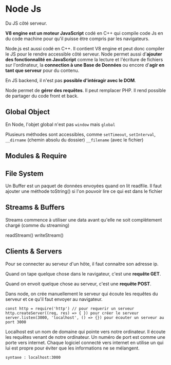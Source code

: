 Node Js
======

 Du JS côté serveur.

 **V8 engine est un moteur JavaScript** codé en C++ qui compile code Js en du code machine pour qu'il puisse être compris par les navigateurs.

 Node.js est aussi codé en C++. Il contient V8 engine et peut donc compiler le JS pour le rendre accessible côté serveur. Node permet aussi d'**ajouter des fonctionnalité en JavaScript** comme la lecture et l'écriture de fichiers sur l'ordinateur, la **connection à une Base de Données** ou encore d'**agir en tant que serveur** pour du contenu.

 En JS backend, il n'est pas **possible d'intéragir avec le DOM**.

 Node permet de **gérer des requêtes**. Il peut remplacer PHP. Il rend possible de partager du code front et back.

Global Object
------------

En Node, l'objet global n'est pas `window` mais `global`

Plusieurs méthodes sont accessibles, comme `setTimeout`, `setInterval`, `__dirname` (chemin absolu du dossier) `__filename` (avec le fichier)

Modules & Require
--------------

File System
----------

Un Buffer est un paquet de données envoyées quand on lit readfile. Il faut ajouter une méthode toString() si l'on pouvoir lire ce qui est dans le fichier


Streams & Buffers
---------

Streams commence à utiliser une data avant qu'elle ne soit complètement chargé (comme du streaming)

readStream()
writeStream()


Clients & Servers
--------------

Pour se connecter au serveur d'un hôte, il faut connaitre son adresse ip.

Quand on tape quelque chose dans le navigateur, c'est une **requête GET**.

Quand on envoit quelque chose au serveur, c'est une **requête POST**.

Dans node, on crée manuellement le serveur qui écoute les requêtes du serveur et ce qu'il faut envoyer au navigateur.

    const http = require('http') // pour requerir un serveur
    http.createServer((req, res) => { }) pour créer le serveur
    server.listen(3000, 'localhost', () => {}) pour écouter un serveur au port 3000

Localhost est un nom de domaine qui pointe vers notre ordinateur. Il écoute les requêtes venant de notre ordinateur. Un numéro de port est comme une porte vers internet. Chaque logiciel connecté vers internet en utilise un qui lui est propre pour éviter que les informations ne se mélangent.

    syntaxe : localhost:3000




